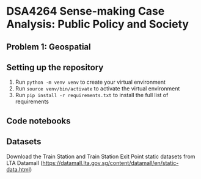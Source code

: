 # DSA4264 Sense-making Case Analysis: Public Policy and Society

## Problem 1: Geospatial

## Setting up the repository
1. Run `python -m venv venv` to create your virtual environment
2. Run `source venv/bin/activate` to activate the virtual environment
3. Run `pip install -r requirements.txt` to install the full list of requirements

## Code notebooks

## Datasets
Download the Train Station and Train Station Exit Point static datasets from LTA Datamall (https://datamall.lta.gov.sg/content/datamall/en/static-data.html)